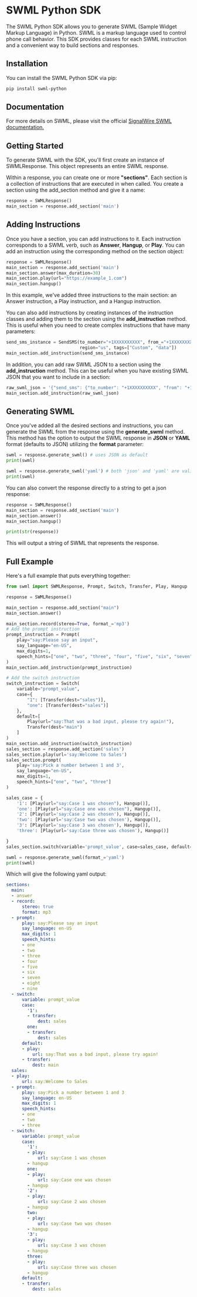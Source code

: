 # SWML Python SDK

The SWML Python SDK allows you to generate SWML (Sample Widget Markup Language) in Python. SWML is a markup language used to control phone call behavior. This SDK provides classes for each SWML instruction and a convenient way to build sections and responses.

## Installation

You can install the SWML Python SDK via pip:

```bash
pip install swml-python
```

## Documentation
For more details on SWML, please visit the official 
[SignalWire SWML documentation.](https://developer.signalwire.com/sdks/reference/swml/methods)

## Getting Started
To generate SWML with the SDK, you'll first create an instance of SWMLResponse. This object represents an entire SWML response.

Within a response, you can create one or more **"sections"**. Each section is a collection of instructions that are 
executed in when called. You create a section using the add_section method and give it a name:

```python
response = SWMLResponse()
main_section = response.add_section('main')
```

## Adding Instructions

Once you have a section, you can add instructions to it. Each instruction corresponds to a SWML verb, such as 
**Answer**, **Hangup**, or **Play**. You can add an instruction using the corresponding method on the section object:

```python
response = SWMLResponse()
main_section = response.add_section('main')
main_section.answer(max_duration=30)
main_section.play(url="https://example_1.com")
main_section.hangup()
```

In this example, we've added three instructions to the main section: an Answer instruction, a Play instruction, 
and a Hangup instruction.


You can also add instructions by creating instances of the instruction classes and adding them to the section using the
**add_instruction** method. This is useful when you need to create complex instructions that have many parameters:

```python
send_sms_instance = SendSMS(to_number="+1XXXXXXXXXX", from_="+1XXXXXXXXXX", body="Message Body", media=["url1", "url2"],
                            region="us", tags=["Custom", "data"])
main_section.add_instruction(send_sms_instance)
```

In addition, you can add raw SWML JSON to a section using the **add_instruction** method. This can be useful when you have
existing SWML JSON that you want to include in a section:

```python
raw_swml_json = '{"send_sms": {"to_number": "+1XXXXXXXXXX", "from": "+1XXXXXXXXXX", "body": "Message Body", "media": ["url1", "url2"], "region": "us", "tags": ["Custom", "data"]}}'
main_section.add_instruction(raw_swml_json)
```


## Generating SWML
Once you've added all the desired sections and instructions, you can generate the SWML from the response using the 
**generate_swml** method. This method has the option to output the SWML response in **JSON** or **YAML** format 
(defaults to JSON) utilizing the **format** parameter:

```python
swml = response.generate_swml() # uses JSON as default
print(swml)

swml = response.generate_swml('yaml') # both 'json' and 'yaml' are valid values.
print(swml)
```

You can also convert the response directly to a string to get a json response:

```python
response = SWMLResponse()
main_section = response.add_section('main')
main_section.answer()
main_section.hangup()

print(str(response))
```

This will output a string of SWML that represents the response.

## Full Example

Here's a full example that puts everything together:

```python
from swml import SWMLResponse, Prompt, Switch, Transfer, Play, Hangup

response = SWMLResponse()

main_section = response.add_section("main")
main_section.answer()

main_section.record(stereo=True, format_='mp3')
# Add the prompt instruction
prompt_instruction = Prompt(
    play="say:Please say an input",
    say_language="en-US",
    max_digits=1,
    speech_hints=["one", "two", "three", "four", "five", "six", "seven", "eight", "nine"],
)
main_section.add_instruction(prompt_instruction)

# Add the switch instruction
switch_instruction = Switch(
    variable="prompt_value",
    case={
        "1": [Transfer(dest="sales")],
        "one": [Transfer(dest="sales")]
    },
    default=[
        Play(url="say:That was a bad input, please try again!"),
        Transfer(dest="main")
    ]
)
main_section.add_instruction(switch_instruction)
sales_section = response.add_section('sales')
sales_section.play(url='say:Welcome to Sales')
sales_section.prompt(
    play='say:Pick a number between 1 and 3',
    say_language="en-US",
    max_digits=1,
    speech_hints=["one", "two", "three"]
)

sales_case = {
    '1': [Play(url="say:Case 1 was chosen"), Hangup()],
    'one': [Play(url="say:Case one was chosen"), Hangup()],
    '2': [Play(url='say:Case 2 was chosen'), Hangup()],
    'two': [Play(url='say:Case two was chosen'), Hangup()],
    '3': [Play(url='say:Case 3 was chosen'), Hangup()],
    'three': [Play(url='say:Case three was chosen'), Hangup()]

}
sales_section.switch(variable='prompt_value', case=sales_case, default=[Transfer(dest='sales')])

swml = response.generate_swml(format_='yaml')
print(swml)
```

Which will give the following yaml output:

```yaml
sections:
  main:
  - answer
  - record:
      stereo: true
      format: mp3
  - prompt:
      play: say:Please say an input
      say_language: en-US
      max_digits: 1
      speech_hints:
      - one
      - two
      - three
      - four
      - five
      - six
      - seven
      - eight
      - nine
  - switch:
      variable: prompt_value
      case:
        '1':
        - transfer:
            dest: sales
        one:
        - transfer:
            dest: sales
      default:
      - play:
          url: say:That was a bad input, please try again!
      - transfer:
          dest: main
  sales:
  - play:
      url: say:Welcome to Sales
  - prompt:
      play: say:Pick a number between 1 and 3
      say_language: en-US
      max_digits: 1
      speech_hints:
      - one
      - two
      - three
  - switch:
      variable: prompt_value
      case:
        '1':
        - play:
            url: say:Case 1 was chosen
        - hangup
        one:
        - play:
            url: say:Case one was chosen
        - hangup
        '2':
        - play:
            url: say:Case 2 was chosen
        - hangup
        two:
        - play:
            url: say:Case two was chosen
        - hangup
        '3':
        - play:
            url: say:Case 3 was chosen
        - hangup
        three:
        - play:
            url: say:Case three was chosen
        - hangup
      default:
      - transfer:
          dest: sales
```
